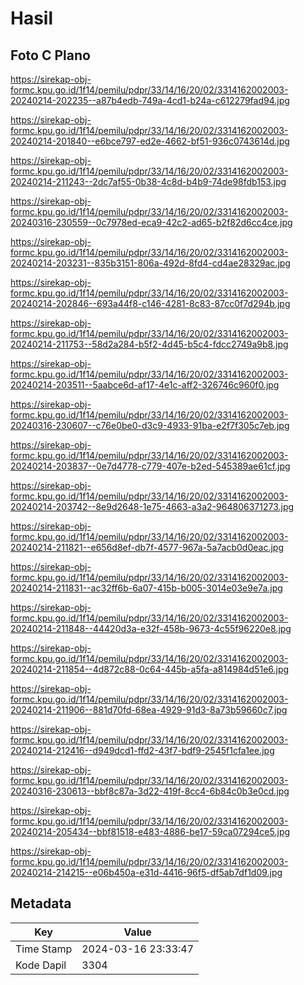 # Hasil

## Foto C Plano

https://sirekap-obj-formc.kpu.go.id/1f14/pemilu/pdpr/33/14/16/20/02/3314162002003-20240214-202235--a87b4edb-749a-4cd1-b24a-c612279fad94.jpg

https://sirekap-obj-formc.kpu.go.id/1f14/pemilu/pdpr/33/14/16/20/02/3314162002003-20240214-201840--e6bce797-ed2e-4662-bf51-936c0743614d.jpg

https://sirekap-obj-formc.kpu.go.id/1f14/pemilu/pdpr/33/14/16/20/02/3314162002003-20240214-211243--2dc7af55-0b38-4c8d-b4b9-74de98fdb153.jpg

https://sirekap-obj-formc.kpu.go.id/1f14/pemilu/pdpr/33/14/16/20/02/3314162002003-20240316-230559--0c7978ed-eca9-42c2-ad65-b2f82d6cc4ce.jpg

https://sirekap-obj-formc.kpu.go.id/1f14/pemilu/pdpr/33/14/16/20/02/3314162002003-20240214-203231--835b3151-806a-492d-8fd4-cd4ae28329ac.jpg

https://sirekap-obj-formc.kpu.go.id/1f14/pemilu/pdpr/33/14/16/20/02/3314162002003-20240214-202846--693a44f8-c146-4281-8c83-87cc0f7d294b.jpg

https://sirekap-obj-formc.kpu.go.id/1f14/pemilu/pdpr/33/14/16/20/02/3314162002003-20240214-211753--58d2a284-b5f2-4d45-b5c4-fdcc2749a9b8.jpg

https://sirekap-obj-formc.kpu.go.id/1f14/pemilu/pdpr/33/14/16/20/02/3314162002003-20240214-203511--5aabce6d-af17-4e1c-aff2-326746c960f0.jpg

https://sirekap-obj-formc.kpu.go.id/1f14/pemilu/pdpr/33/14/16/20/02/3314162002003-20240316-230607--c76e0be0-d3c9-4933-91ba-e2f7f305c7eb.jpg

https://sirekap-obj-formc.kpu.go.id/1f14/pemilu/pdpr/33/14/16/20/02/3314162002003-20240214-203837--0e7d4778-c779-407e-b2ed-545389ae61cf.jpg

https://sirekap-obj-formc.kpu.go.id/1f14/pemilu/pdpr/33/14/16/20/02/3314162002003-20240214-203742--8e9d2648-1e75-4663-a3a2-964806371273.jpg

https://sirekap-obj-formc.kpu.go.id/1f14/pemilu/pdpr/33/14/16/20/02/3314162002003-20240214-211821--e656d8ef-db7f-4577-967a-5a7acb0d0eac.jpg

https://sirekap-obj-formc.kpu.go.id/1f14/pemilu/pdpr/33/14/16/20/02/3314162002003-20240214-211831--ac32ff6b-6a07-415b-b005-3014e03e9e7a.jpg

https://sirekap-obj-formc.kpu.go.id/1f14/pemilu/pdpr/33/14/16/20/02/3314162002003-20240214-211848--44420d3a-e32f-458b-9673-4c55f96220e8.jpg

https://sirekap-obj-formc.kpu.go.id/1f14/pemilu/pdpr/33/14/16/20/02/3314162002003-20240214-211854--4d872c88-0c64-445b-a5fa-a814984d51e6.jpg

https://sirekap-obj-formc.kpu.go.id/1f14/pemilu/pdpr/33/14/16/20/02/3314162002003-20240214-211906--881d70fd-68ea-4929-91d3-8a73b59660c7.jpg

https://sirekap-obj-formc.kpu.go.id/1f14/pemilu/pdpr/33/14/16/20/02/3314162002003-20240214-212416--d949dcd1-ffd2-43f7-bdf9-2545f1cfa1ee.jpg

https://sirekap-obj-formc.kpu.go.id/1f14/pemilu/pdpr/33/14/16/20/02/3314162002003-20240316-230613--bbf8c87a-3d22-419f-8cc4-6b84c0b3e0cd.jpg

https://sirekap-obj-formc.kpu.go.id/1f14/pemilu/pdpr/33/14/16/20/02/3314162002003-20240214-205434--bbf81518-e483-4886-be17-59ca07294ce5.jpg

https://sirekap-obj-formc.kpu.go.id/1f14/pemilu/pdpr/33/14/16/20/02/3314162002003-20240214-214215--e06b450a-e31d-4416-96f5-df5ab7df1d09.jpg


## Metadata

| Key        | Value               |
| ---------- | ------------------- |
| Time Stamp | 2024-03-16 23:33:47 |
| Kode Dapil | 3304                |



